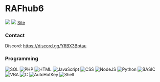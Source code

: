# RAFhub6
<img src="https://komarev.com/ghpvc/?username=RAFhub6">
<img src="https://github-readme-stats.vercel.app/api/?username=RAFhub6&title_color=009082&text_color=005672&show_icons=true&bg_color=00000000&hide_border=true&icon_color=00fff2&hide_title=false&count_private=true&hide=stars" />
<a href="https://rafhub6.github.io">Site</a>


### Contact
Discord: https://discord.gg/Y8BX3Bptau


### Programming
![SQL](https://img.shields.io/badge/%E2%9D%8D-SQL-blue)
![PHP](https://img.shields.io/badge/%E2%A5%88-PHP-lightgrey)
![HTML](https://img.shields.io/badge/%F0%9F%9B%A1-HTML-orange)
![JavaScript](https://img.shields.io/badge/%E2%92%BF-JavaScript-yellow)
![CSS](https://img.shields.io/badge/%F0%9F%96%89-CSS-blue)
![NodeJS](https://img.shields.io/badge/%E2%92%BF-NodeJS-brightgreen)
![Python](https://img.shields.io/badge/%2B-Python-yellow)
![BASIC](https://img.shields.io/badge/%E1%B8%86-BASIC-lightgrey)
![VBA](https://img.shields.io/badge/%F0%9F%96%89-Visual+Basic-blue)
![C](https://img.shields.io/badge/C-C%2FC%2B%2B-blue)
![AutoHotKey](https://img.shields.io/badge/A-AutoHotKey-green)
![Shell](https://img.shields.io/badge/%3E-Shell-lightgrey)
